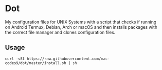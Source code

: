 # Dot

My configuration files for UNIX Systems with a script that checks if running on Android Termux, Debian, Arch or macOS and then installs packages with the correct file manager and clones configuration files.

## Usage

```
curl -sSl https://raw.githubusercontent.com/mac-codes9/dot/master/install.sh | sh
```